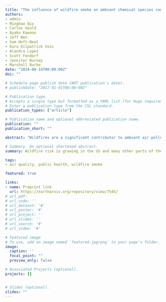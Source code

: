 ```yaml
---
title: "The influence of wildfire smoke on ambient chemical species concentrations in the contiguous US"
authors:
- admin
- Minghao Qiu
- Carlos Gould
- Ayako Kawano
- Jeff Wen
- Sam Heft-Neal
- Kara Kilpatrick Voss
- Alandra Lopez
- Scott Fendorf
- Jennifer Burney
- Marshall Burke
date: "2024-08-14T00:00:00Z"
doi: ""

# Schedule page publish date (NOT publication's date).
# publishDate: "2017-01-01T00:00:00Z"

# Publication type.
# Accepts a single type but formatted as a YAML list (for Hugo requirements).
# Enter a publication type from the CSL standard.
publication_types: ["article"]

# Publication name and optional abbreviated publication name.
publication: ""
publication_short: ""

abstract: "Wildfires are a significant contributor to ambient air pollution and pose a growing public health threat in many parts of the world. Increased wildfire activity over the past few decades has exacerbated smoke exposure across the US, yet our understanding of how wildfire influences specific chemicals and their resulting concentration in smoke remains incomplete. We combine 15 years of daily measures of species-specific PM2.5 concentrations from 700 air pollution monitors with satellite-derived estimates of ambient wildfire smoke PM2.5, and use panel regression to estimate the contribution of wildfire smoke to the concentrations of 27 different chemical species in PM2.5. We find that wildfire smoke drives detectable increases in the concentration of 25 of the 27 species, with the largest increases observed for chemicals previously associated with biomass burning: organic carbon, elemental carbon, and potassium. We find that smoke originating from wildfires that burned structures had higher concentrations of copper, lead, zinc and nickel relative to smoke from fires that did not burn structures. Wildfire smoke is responsible for an increasing share of ambient species concentrations for multiple species, especially in the Western US. Using existing estimated relationships between ambient chemical exposure and cancer risk, we find that wildfire enhancement of carcinogenic species concentrations could be enough to cause small increases in cancer risk, but these increases are very small relative to other risk factors. Our results demonstrate that fixed ground monitors in combination with satellite-derived data can be used to understand how wildfire smoke influences chemical concentrations at large scales and measure population-level exposures."

# Summary. An optional shortened abstract.
summary: Wildfire risk is growing in the US and many other parts of the world, with demonstrable impact on surface air quality. We use daily measurements from 700 monitors around the US over 15 years to characterize the chemical species present in wildfire smoke, quantify how changing wildfire smoke concentrations are affecting observed species concentrations, and estimate health risks from exposure. We find that increases in wildfire smoke lead to measurable increases in over two dozen chemical species' concentrations and that this influence has grown over time for many species. We show that the burning of structures significantly elevates specific chemical concentrations in smoke and that wildfire enhancement of carcinogenic species could lead to small increases in population cancer risk.

tags:
- air quality, public health, wildfire smoke

featured: true

links:
- name: Preprint link
  url: https://eartharxiv.org/repository/view/7545/
# url_pdf:
# url_code: ''
# url_dataset: '#'
# url_poster: '#'
# url_project: ''
# url_slides: ''
# url_source: '#'
# url_video: '#'

# Featured image
# To use, add an image named `featured.jpg/png` to your page's folder. 
image:
  caption: ''
  focal_point: ""
  preview_only: false

# Associated Projects (optional).
projects: []


# Slides (optional).
slides: ""
---
```


